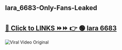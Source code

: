 
 ## lara_6683-Only-Fans-Leaked

# <h2><a href="https://clipsfans.com/lara_6683&ref=git">🔗 Click to LINKS ⏩⏩ 👉 🟢 lara 6683 </a></h2>

<a href="https://clipsfans.com/lara_6683&ref=git" rel="nofollow" data-target="animated-image.originalLink"><img src="https://i.ibb.co.com/xMMVF88/686577567.gif" alt="Viral Video Original" style="max-width: 100%; display: inline-block;" data-target="animated-image.originalImage"></a>
